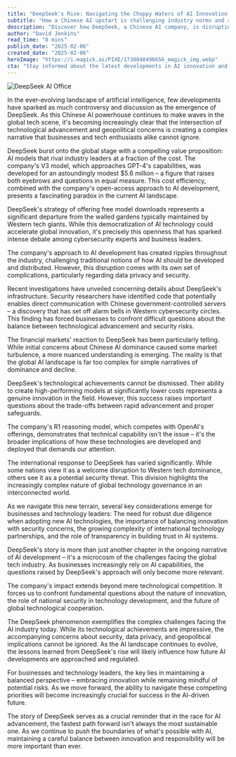 ```yaml
---
title: "DeepSeek's Rise: Navigating the Choppy Waters of AI Innovation and Global Skepticism"
subtitle: "How a Chinese AI upstart is challenging industry norms and raising security concerns"
description: "Discover how DeepSeek, a Chinese AI company, is disrupting the AI landscape with cost-effective models while prompting debates on security and innovation. Explore the intricate balance between technological advancement and geopolitical concerns shaping the future of AI."
author: "David Jenkins"
read_time: "8 mins"
publish_date: "2025-02-06"
created_date: "2025-02-06"
heroImage: "https://i.magick.ai/PIXE/1738848496656_magick_img.webp"
cta: "Stay informed about the latest developments in AI innovation and security. Follow us on LinkedIn for expert insights and analysis that can help your business navigate the evolving technological landscape."
---
```


![DeepSeek AI Office](https://i.magick.ai/PIXE/1738848496660_magick_img.webp)

In the ever-evolving landscape of artificial intelligence, few developments have sparked as much controversy and discussion as the emergence of DeepSeek. As this Chinese AI powerhouse continues to make waves in the global tech scene, it's becoming increasingly clear that the intersection of technological advancement and geopolitical concerns is creating a complex narrative that businesses and tech enthusiasts alike cannot ignore.

DeepSeek burst onto the global stage with a compelling value proposition: AI models that rival industry leaders at a fraction of the cost. The company's V3 model, which approaches GPT-4's capabilities, was developed for an astoundingly modest $5.6 million – a figure that raises both eyebrows and questions in equal measure. This cost efficiency, combined with the company's open-access approach to AI development, presents a fascinating paradox in the current AI landscape.

DeepSeek's strategy of offering free model downloads represents a significant departure from the walled gardens typically maintained by Western tech giants. While this democratization of AI technology could accelerate global innovation, it's precisely this openness that has sparked intense debate among cybersecurity experts and business leaders.

The company's approach to AI development has created ripples throughout the industry, challenging traditional notions of how AI should be developed and distributed. However, this disruption comes with its own set of complications, particularly regarding data privacy and security.

Recent investigations have unveiled concerning details about DeepSeek's infrastructure. Security researchers have identified code that potentially enables direct communication with Chinese government-controlled servers – a discovery that has set off alarm bells in Western cybersecurity circles. This finding has forced businesses to confront difficult questions about the balance between technological advancement and security risks.

The financial markets' reaction to DeepSeek has been particularly telling. While initial concerns about Chinese AI dominance caused some market turbulence, a more nuanced understanding is emerging. The reality is that the global AI landscape is far too complex for simple narratives of dominance and decline.

DeepSeek's technological achievements cannot be dismissed. Their ability to create high-performing models at significantly lower costs represents a genuine innovation in the field. However, this success raises important questions about the trade-offs between rapid advancement and proper safeguards.

The company's R1 reasoning model, which competes with OpenAI's offerings, demonstrates that technical capability isn't the issue – it's the broader implications of how these technologies are developed and deployed that demands our attention.

The international response to DeepSeek has varied significantly. While some nations view it as a welcome disruption to Western tech dominance, others see it as a potential security threat. This division highlights the increasingly complex nature of global technology governance in an interconnected world.

As we navigate this new terrain, several key considerations emerge for businesses and technology leaders: The need for robust due diligence when adopting new AI technologies, the importance of balancing innovation with security concerns, the growing complexity of international technology partnerships, and the role of transparency in building trust in AI systems.

DeepSeek's story is more than just another chapter in the ongoing narrative of AI development – it's a microcosm of the challenges facing the global tech industry. As businesses increasingly rely on AI capabilities, the questions raised by DeepSeek's approach will only become more relevant.

The company's impact extends beyond mere technological competition. It forces us to confront fundamental questions about the nature of innovation, the role of national security in technology development, and the future of global technological cooperation.

The DeepSeek phenomenon exemplifies the complex challenges facing the AI industry today. While its technological achievements are impressive, the accompanying concerns about security, data privacy, and geopolitical implications cannot be ignored. As the AI landscape continues to evolve, the lessons learned from DeepSeek's rise will likely influence how future AI developments are approached and regulated.

For businesses and technology leaders, the key lies in maintaining a balanced perspective – embracing innovation while remaining mindful of potential risks. As we move forward, the ability to navigate these competing priorities will become increasingly crucial for success in the AI-driven future.

The story of DeepSeek serves as a crucial reminder that in the race for AI advancement, the fastest path forward isn't always the most sustainable one. As we continue to push the boundaries of what's possible with AI, maintaining a careful balance between innovation and responsibility will be more important than ever.